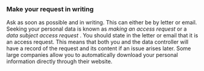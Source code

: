 ###  Make your request in writing

Ask as soon as possible and in writing. This can either be by letter or email.
Seeking your personal data is known as _making an access request_ or a _data
subject access request_ . You should state in the letter or email that it is
an access request. This means that both you and the data controller will have
a record of the request and its content if an issue arises later. Some large
companies allow you to automatically download your personal information
directly through their website.
